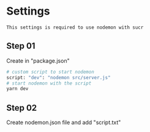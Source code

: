 # Settings 
	This settings is required to use nodemon with sucr

## Step 01
Create in "package.json"
```bash
# custom script to start nodemon
script: "dev": "nodemon src/server.js"
# start nodemon with the script
yarn dev
```


## Step 02
Create nodemon.json file and add "script.txt"
	
